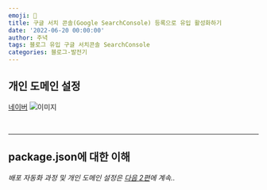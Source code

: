 ```yaml
---
emoji: 🔮
title: 구글 서치 콘솔(Google SearchConsole) 등록으로 유입 활성화하기
date: '2022-06-20 00:00:00'
author: 주녁
tags: 블로그 유입 구글 서치콘솔 SearchConsole
categories: 블로그-발전기
---
```


## **개인 도메인 설정**

[네이버](https://www.naver.com/)
![이미지](something.png)

<br/>

---

## **package.json에 대한 이해**

_배포 자동화 과정 및 개인 도메인 설정은 [다음 2편]()에 계속.._

```toc

```
